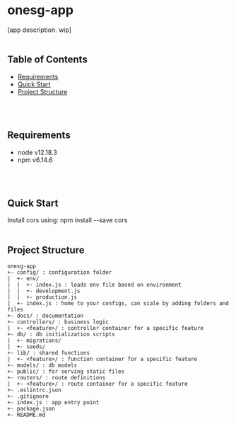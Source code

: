# onesg-app
[app description. wip]
<br/>
<br/>

## Table of Contents
- [Requirements](#requirements)
- [Quick Start](#quick-start)
- [Project Structure](#project-structure)
<br/>
<br/>

## Requirements
- node v12.18.3
- npm v6.14.6
<br/>
<br/>

## Quick Start
Install cors using: npm install --save cors
<br/>
<br/>

## Project Structure
```
onesg-app
+- config/ : configuration folder
|  +- env/
|  |  +- index.js : loads env file based on environment
|  |  +- development.js
|  |  +- production.js
|  +- index.js : home to your configs, can scale by adding folders and files
+- docs/ : documentation
+- controllers/ : business logic
|  +- <feature>/ : controller container for a specific feature
+- db/ : db initialization scripts
|  +- migrations/
|  +- seeds/
+- lib/ : shared functions
|  +- <feature>/ : function container for a specific feature 
+- models/ : db models
+- public/ : for serving static files
+- routers/ : route definitions
|  +- <feature>/ : route container for a specific feature
+- .eslintrc.json
+- .gitignore
+- index.js : app entry point
+- package.json
+- README.md
```
<br/>
<br/>
